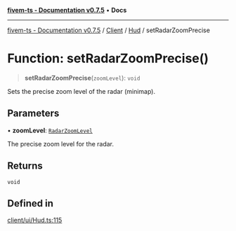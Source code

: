 [**fivem-ts - Documentation v0.7.5**](../../../../../README.md) • **Docs**

***

[fivem-ts - Documentation v0.7.5](../../../../../README.md) / [Client](../../../README.md) / [Hud](../README.md) / setRadarZoomPrecise

# Function: setRadarZoomPrecise()

> **setRadarZoomPrecise**(`zoomLevel`): `void`

Sets the precise zoom level of the radar (minimap).

## Parameters

• **zoomLevel**: [`RadarZoomLevel`](../type-aliases/RadarZoomLevel.md)

The precise zoom level for the radar.

## Returns

`void`

## Defined in

[client/ui/Hud.ts:115](https://github.com/Purpose-Dev/fivem-ts/blob/main/src/client/ui/Hud.ts#L115)
